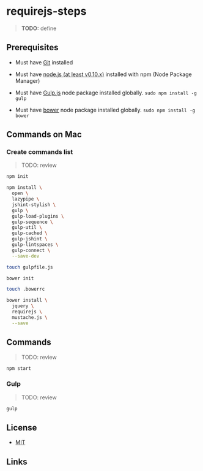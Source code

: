 # requirejs-steps

> **TODO:** define


## Prerequisites

* Must have [Git](http://git-scm.com/) installed

* Must have [node.js (at least v0.10.x)](http://nodejs.org/) installed with npm (Node Package Manager)

* Must have [Gulp.js](http://gulpjs.com/) node package installed globally.  `sudo npm install -g gulp`

* Must have [bower](http://bower.io/) node package installed globally. `sudo npm install -g bower`


## Commands on Mac

### Create commands list

>  TODO: review

```bash
npm init

npm install \
  open \
  lazypipe \
  jshint-stylish \
  gulp \
  gulp-load-plugins \
  gulp-sequence \
  gulp-util \
  gulp-cached \
  gulp-jshint \
  gulp-lintspaces \
  gulp-connect \
  --save-dev

touch gulpfile.js

bower init

touch .bowerrc

bower install \
  jquery \
  requirejs \
  mustache.js \
  --save
```

## Commands

> TODO: review

```bash
npm start
```

### Gulp

> TODO: review

```bash
gulp
```


## License

- [MIT](LICENSE)

## Links

